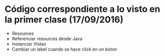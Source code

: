 # Código correspondiente a lo visto en la primer clase (17/09/2016)

* Resources
* Referenciar resources desde Java
* Instanciar Vistas
* Cambiar un label cuando se hace click en un boton